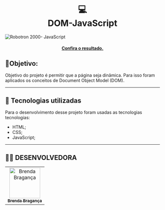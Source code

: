 <h1 align=center>
  💻<br> DOM-JavaScript
  </h1>
  
  ![Robotron 2000- JavaScript](https://user-images.githubusercontent.com/100091048/235757079-052d0509-a01c-4ae8-a2e0-e00a9fdbb7d7.png)
  
 <h4 align=center><a href=https://brendabraganca.github.io/DOM-JavaScript/>Confira o resultado.</a></h4>
 
 ## 📌Objetivo:
Objetivo do projeto é permitir que a página seja dinâmica. Para isso foram aplicados os conceitos de Document Object Model (DOM).

---
## 💼 Tecnologias utilizadas

Para o desenvolvimento desse projeto foram usadas as tecnologias tecnologias:

- HTML;
- CSS;
- JavaScript;

---
<h2>👩🏽 DESENVOLVEDORA</h2>

<table>
  <tr>
    <td align="center">
      <a href="https://github.com/BrendaBraganca">
        <img src="https://avatars.githubusercontent.com/u/100091048?v=4" width="100px;" alt="Brenda Bragança"/><br>
        <sub>
          <b>Brenda Bragança</b>
        </sub>
      </a>
    </td>
  </tr>
</table>
